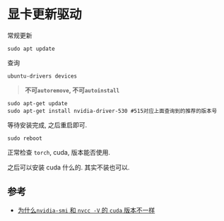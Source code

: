 # 显卡更新驱动
常规更新

```shell
sudo apt update
```


查询

```shell
ubuntu-drivers devices
```

> **不可`autoremove`, 不可`autoinstall`**

```shell
sudo apt-get update
sudo apt-get install nvidia-driver-530 #515对应上面查询到的推荐的版本号
```

等待安装完成, 之后重启即可.

```shell
sudo reboot
```

正常检查 `torch`, cuda, 版本能否使用. 

之后可以安装 cuda 什么的. 其实不装也可以. 


## 参考

- [为什么`nvidia-smi` 和 `nvcc -V` 的 `cuda` 版本不一样](https://www.zhihu.com/question/622711856/answer/3218272497)

